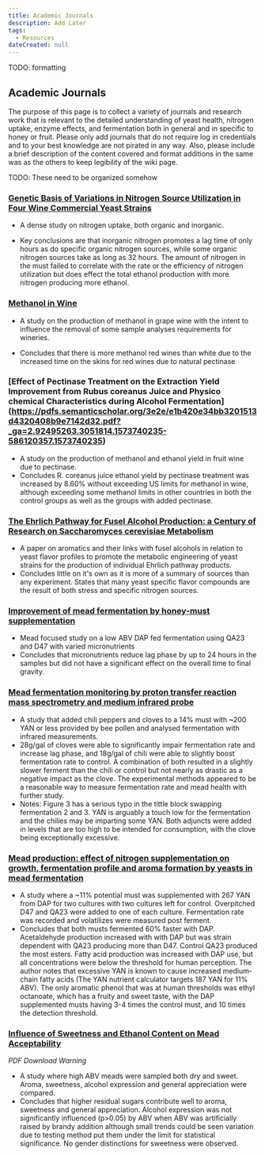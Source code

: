 ```yaml
---
title: Academic Journals
description: Add Later
tags:
  - Resources
dateCreated: null
---
```


TODO: formatting

## Academic Journals

The purpose of this page is to collect a variety of journals and research work that is relevant to the detailed understanding of yeast health, nitrogen uptake, enzyme effects, and fermentation both in general and in specific to honey or fruit. Please only add journals that do not require log in credentials and to your best knowledge are not pirated in any way. Also, please include a brief description of the content covered and format additions in the same was as the others to keep legibility of the wiki page.

TODO: These need to be organized somehow

### [Genetic Basis of Variations in Nitrogen Source Utilization in Four Wine Commercial Yeast Strains](https://journals.plos.org/plosone/article/file?id=10.1371/journal.pone.0067166&amp;amp;type=printable)

- A dense study on nitrogen uptake, both organic and inorganic.

- Key conclusions are that inorganic nitrogen promotes a lag time of only hours as do specific organic nitrogen sources, while some organic nitrogen sources take as long as 32 hours. The amount of nitrogen in the must failed to correlate with the rate or the efficiency of nitrogen utilization but does effect the total ethanol production with more nitrogen producing more ethanol.

### [Methanol in Wine](https://www.bio-conferences.org/articles/bioconf/pdf/2017/02/bioconf-oiv2017_02028.pdf)

- A study on the production of methanol in grape wine with the intent to influence the removal of some sample analyses requirements for wineries.

- Concludes that there is more methanol red wines than white due to the increased time on the skins for red wines due to natural pectinase

### [Effect of Pectinase Treatment on the Extraction Yield Improvement from Rubus coreanus Juice and Physico chemical Characteristics during Alcohol Fermentation] (https://pdfs.semanticscholar.org/3e2e/e1b420e34bb3201513d4320408b9e7142d32.pdf?_ga=2.92495263.3051814.1573740235-586120357.1573740235)

- A study on the production of methanol and ethanol yield in fruit wine due to pectinase.
- Concludes R. coreanus juice ethanol yield by pectinase treatment was increased by 8.60% without exceeding US limits for methanol in wine, although exceeding some methanol limits in other countries in both the control groups as well as the groups with added pectinase.

### [The Ehrlich Pathway for Fusel Alcohol Production: a Century of Research on Saccharomyces cerevisiae Metabolism](https://aem.asm.org/content/74/8/2259)

- A paper on aromatics and their links with fusel alcohols in relation to yeast flavor profiles to promote the metabolic engineering of yeast strains for the production of individual Ehrlich pathway products.
- Concludes little on it's own as it is more of a summary of sources than any experiment. States that many yeast specific flavor compounds are the result of both stress and specific nitrogen sources.

### [Improvement of mead fermentation by honey‐must supplementation](https://onlinelibrary.wiley.com/doi/full/10.1002/jib.239)

- Mead focused study on a low ABV DAP fed fermentation using QA23 and D47 with varied micronutrients
- Concludes that micronutrients reduce lag phase by up to 24 hours in the samples but did not have a significant effect on the overall time to final gravity.

### [Mead fermentation monitoring by proton transfer reaction mass spectrometry and medium infrared probe](https://www.researchgate.net/publication/299546824_Mead_fermentation_monitoring_by_proton_transfer_reaction_mass_spectrometry_and_medium_infrared_probe)

- A study that added chili peppers and cloves to a 14% must with ~200 YAN or less provided by bee pollen and analysed fermentation with infrared measurements.
- 28g/gal of cloves were able to significantly impair fermentation rate and increase lag phase, and 18g/gal of chili were able to slightly boost fermentation rate to control. A combination of both resulted in a slightly slower ferment than the chili or control but not nearly as drastic as a negative impact as the clove. The experimental methods appeared to be a reasonable way to measure fermentation rate and mead health with further study.
- Notes: Figure 3 has a serious typo in the tittle block swapping fermentation 2 and 3. YAN is arguably a touch low for the fermentation and the chilies may be imparting some YAN. Both adjuncts were added in levels that are too high to be intended for consumption, with the clove being exceptionally excessive.

### [Mead production: effect of nitrogen supplementation on growth, fermentation profile and aroma formation by yeasts in mead fermentation](https://onlinelibrary.wiley.com/doi/full/10.1002/jib.184)

- A study where a ~11% potential must was supplemented with 267 YAN from DAP for two cultures with two cultures left for control. Overpitched D47 and QA23 were added to one of each culture. Fermentation rate was recorded and volatilizes were measured post ferment.
- Concludes that both musts fermented 60% faster with DAP. Acetaldehyde production increased with with DAP  but was strain dependent with QA23 producing more than D47. Control QA23 produced the most esters. Fatty acid production was increased with DAP use, but all concentrations were below the threshold for human perception. The author notes that excessive YAN is known to cause increased medium‐chain fatty acids (The YAN nutrient calculator targets 187 YAN for 11% ABV). The only aromatic phenol that was at human thresholds was ethyl octanoate, which has a fruity and sweet taste, with the DAP supplemented musts having 3-4 times the control must, and 10 times the detection threshold.

### [Influence of Sweetness and Ethanol Content on Mead Acceptability](https://content.sciendo.com/downloadpdf/journals/pjfns/65/2/article-p137.xml)

_PDF Download Warning_

- A study where high ABV meads were sampled both dry and sweet. Aroma, sweetness, alcohol expression and general appreciation were compared.
- Concludes that higher residual sugars contribute well to aroma, sweetness and general appreciation. Alcohol expression was not significantly influenced (p&gt;0.05) by ABV when ABV was artificially raised by brandy addition although small trends could be seen variation due to testing method put them under the limit for statistical significance. No gender distinctions for sweetness were observed.
